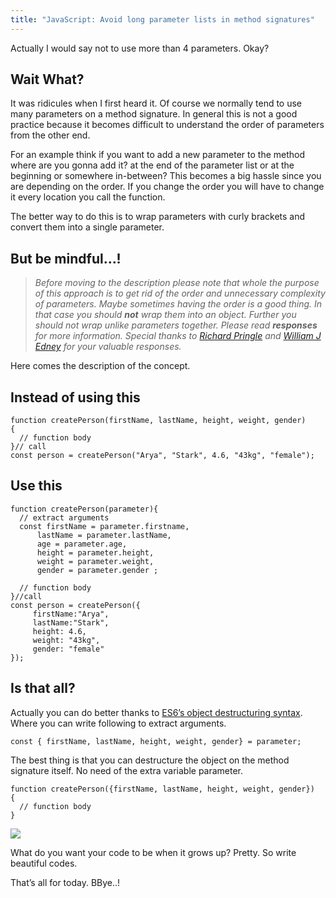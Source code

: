 ```yaml
---
title: "JavaScript: Avoid long parameter lists in method signatures"
---
```


Actually I would say not to use more than 4 parameters. Okay?

## Wait What?

It was ridicules when I first heard it. Of course we normally tend to use many parameters on a method signature. In general this is not a good practice because it becomes difficult to understand the order of parameters from the other end.

For an example think if you want to add a new parameter to the method where are you gonna add it? at the end of the parameter list or at the beginning or somewhere in-between? This becomes a big hassle since you are depending on the order. If you change the order you will have to change it every location you call the function.

The better way to do this is to wrap parameters with curly brackets and convert them into a single parameter.

## But be mindful…!
> *Before moving to the description please note that whole the purpose of this approach is to get rid of the order and unnecessary complexity of parameters. Maybe sometimes having the order is a good thing. In that case you should **not** wrap them into an object. Further you should not wrap unlike parameters together. Please read **responses** for more information. Special thanks to [Richard Pringle](https://medium.com/u/692006cf7d0a?source=post_page-----9a5f397d701b----------------------) and [William J Edney](https://medium.com/u/880a80d1cd2c?source=post_page-----9a5f397d701b----------------------) for your valuable responses.*

Here comes the description of the concept.

## Instead of using this

    function createPerson(firstName, lastName, height, weight, gender)
    {
      // function body
    }// call
    const person = createPerson("Arya", "Stark", 4.6, "43kg", "female");

## Use this

    function createPerson(parameter){ 
      // extract arguments
      const firstName = parameter.firstname, 
          lastName = parameter.lastName, 
          age = parameter.age, 
          height = parameter.height, 
          weight = parameter.weight, 
          gender = parameter.gender ;

      // function body
    }//call
    const person = createPerson({
         firstName:"Arya", 
         lastName:"Stark", 
         height: 4.6, 
         weight: "43kg", 
         gender: "female"
    });

## Is that all?

Actually you can do better thanks to [ES6’s object destructuring syntax](https://developer.mozilla.org/en-US/docs/Web/JavaScript/Reference/Operators/Destructuring_assignment). Where you can write following to extract arguments.

    const { firstName, lastName, height, weight, gender} = parameter;

The best thing is that you can destructure the object on the method signature itself. No need of the extra variable parameter.

    function createPerson({firstName, lastName, height, weight, gender})
    {
      // function body
    }

![](https://cdn-images-1.medium.com/max/2000/0*jdjkIzYhlRxUgjrS.png)

What do you want your code to be when it grows up? Pretty. So write beautiful codes.

That’s all for today. BBye..!
